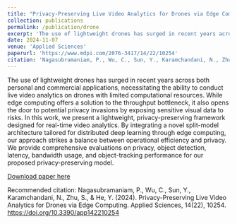 ```yaml
---
title: "Privacy-Preserving Live Video Analytics for Drones via Edge Computing"
collection: publications
permalink: /publication/drone
excerpt: 'The use of lightweight drones has surged in recent years across both personal and commercial applications, necessitating the ability to conduct live video analytics on drones with limited computational resources. While edge computing offers a solution to the throughput bottleneck, it also opens the door to potential privacy invasions by exposing sensitive visual data to risks. In this work, we present a lightweight, privacy-preserving framework designed for real-time video analytics. By integrating a novel split-model architecture tailored for distributed deep learning through edge computing, our approach strikes a balance between operational efficiency and privacy. We provide comprehensive evaluations on privacy, object detection, latency, bandwidth usage, and object-tracking performance for our proposed privacy-preserving model.'
date: 2024-11-07
venue: 'Applied Sciences'
paperurl: 'https://www.mdpi.com/2076-3417/14/22/10254'
citation: 'Nagasubramaniam, P., Wu, C., Sun, Y., Karamchandani, N., Zhu, S., & He, Y. (2024). Privacy-Preserving Live Video Analytics for Drones via Edge Computing. Applied Sciences, 14(22), 10254. https://doi.org/10.3390/app142210254 '
---
```

The use of lightweight drones has surged in recent years across both personal and commercial applications, necessitating the ability to conduct live video analytics on drones with limited computational resources. While edge computing offers a solution to the throughput bottleneck, it also opens the door to potential privacy invasions by exposing sensitive visual data to risks. In this work, we present a lightweight, privacy-preserving framework designed for real-time video analytics. By integrating a novel split-model architecture tailored for distributed deep learning through edge computing, our approach strikes a balance between operational efficiency and privacy. We provide comprehensive evaluations on privacy, object detection, latency, bandwidth usage, and object-tracking performance for our proposed privacy-preserving model.

[Download paper here](https://piyushnags.github.io/files/drone.pdf)

Recommended citation: Nagasubramaniam, P., Wu, C., Sun, Y., Karamchandani, N., Zhu, S., & He, Y. (2024). Privacy-Preserving Live Video Analytics for Drones via Edge Computing. Applied Sciences, 14(22), 10254. https://doi.org/10.3390/app142210254 
